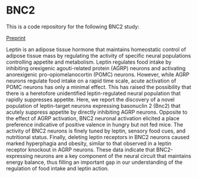 # BNC2
This is a code repository for the following BNC2 study:

[Preprint](https://www.biorxiv.org/content/10.1101/2024.01.25.577315v2.abstract)

Leptin is an adipose tissue hormone that maintains homeostatic control of adipose tissue mass by regulating the activity of specific neural populations controlling appetite and metabolism. Leptin regulates food intake by inhibiting orexigenic agouti-related protein (AGRP) neurons and activating anorexigenic pro-opiomelanocortin (POMC) neurons. However, while AGRP neurons regulate food intake on a rapid time scale, acute activation of POMC neurons has only a minimal effect. This has raised the possibility that there is a heretofore unidentified leptin-regulated neural population that rapidly suppresses appetite. Here, we report the discovery of a novel population of leptin-target neurons expressing basonuclin 2 (Bnc2) that acutely suppress appetite by directly inhibiting AGRP neurons. Opposite to the effect of AGRP activation, BNC2 neuronal activation elicited a place preference indicative of positive valence in hungry but not fed mice. The activity of BNC2 neurons is finely tuned by leptin, sensory food cues, and nutritional status. Finally, deleting leptin receptors in BNC2 neurons caused marked hyperphagia and obesity, similar to that observed in a leptin receptor knockout in AGRP neurons. These data indicate that BNC2-expressing neurons are a key component of the neural circuit that maintains energy balance, thus filling an important gap in our understanding of the regulation of food intake and leptin action.


